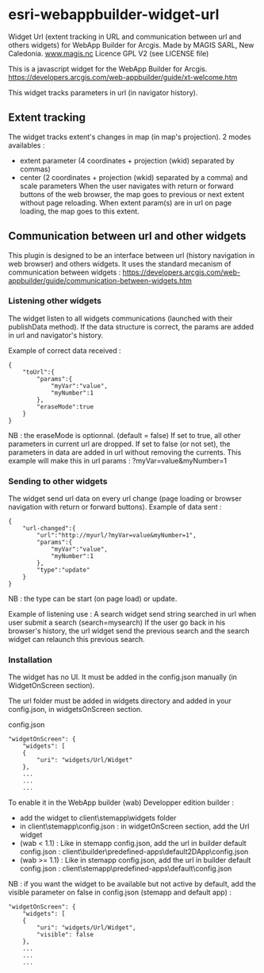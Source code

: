 # esri-webappbuilder-widget-url
Widget Url (extent tracking in URL and communication between url and others widgets) for WebApp Builder for Arcgis.
Made by MAGIS SARL, New Caledonia. www.magis.nc
Licence GPL V2 (see LICENSE file)

This is a javascript widget for the WebApp Builder for Arcgis.
https://developers.arcgis.com/web-appbuilder/guide/xt-welcome.htm

This widget tracks parameters in url (in navigator history).

## Extent tracking
The widget tracks extent's changes in map (in map's projection). 
2 modes availables :
- extent parameter (4 coordinates + projection (wkid) separated by commas)
- center (2 coordinates + projection (wkid) separated by a comma) and scale parameters
When the user navigates with return or forward buttons of the web browser, the map goes to previous or next extent without page reloading.
When extent param(s) are in url on page loading, the map goes to this extent.

## Communication between url and other widgets
This plugin is designed to be an interface between url (history navigation in web browser) and others widgets.
It uses the standard mecanism of communication between widgets :
https://developers.arcgis.com/web-appbuilder/guide/communication-between-widgets.htm

### Listening other widgets
The widget listen to all widgets communications (launched with their publishData method).
If the data structure is correct, the params are added in url and navigator's history.

Example of correct data received :
```
{
    "toUrl":{
        "params":{
            "myVar":"value",
            "myNumber":1        
        },
        "eraseMode":true
    }
}
```
NB : the eraseMode is optionnal. (default = false)
If set to true, all other parameters in current url are dropped.
If set to false (or not set), the parameters in data are added in url without removing the currents.
This example will make this in url params : ?myVar=value&myNumber=1


### Sending to other widgets
The widget send url data on every url change (page loading or browser navigation with return or forward buttons).
Example of data sent :
```
{
    "url-changed":{
        "url":"http://myurl/?myVar=value&myNumber=1",
        "params":{
            "myVar":"value",
            "myNumber":1        
        },
        "type":"update"
    }
}
```
NB : the type can be start (on page load) or update.

Example of listening use :
A search widget send string searched in url when user submit a search (search=mysearch)
If the user go back in his browser's history, the url widget send the previous search and the search widget can relaunch this previous search.


### Installation
The widget has no UI. It must be added in the config.json manually (in WidgetOnScreen section).

The url folder must be added in widgets directory and added in your config.json, in widgetsOnScreen section.

config.json
```
"widgetOnScreen": {
    "widgets": [
	{
		"uri": "widgets/Url/Widget"
	}, 
	...
	...
	...
```	

To enable it in the WebApp builder (wab) Developper edition builder :
- add the widget to client\stemapp\widgets folder
- in client\stemapp\config.json : in widgetOnScreen section, add the Url widget
- (wab < 1.1) : Like in stemapp config.json, add the url in builder default config.json : client\builder\predefined-apps\default2DApp\config.json
- (wab >= 1.1) : Like in stemapp config.json, add the url in builder default config.json : client\stemapp\predefined-apps\default\config.json

NB : if you want the widget to be available but not active by default, add the visible parameter on false in config.json (stemapp and default app) :
```
"widgetOnScreen": {
    "widgets": [
	{
		"uri": "widgets/Url/Widget",
		"visible": false
	}, 
	...
	...
	...
```	


